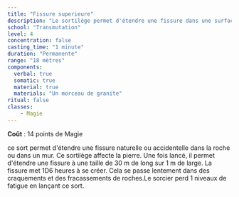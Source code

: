 ```yaml
---
title: "Fissure superieure"
description: "Le sortilège permet d'étendre une fissure dans une surface rocheuse."
school: "Transmutation"
level: 4
concentration: false
casting_time: "1 minute"
duration: "Permanente"
range: "18 mètres"
components:
  verbal: true
  somatic: true
  material: true
  materials: "Un morceau de granite"
ritual: false
classes:
    - Magie
---
```

**Coût** : 14 points de Magie  

ce sort permet d'étendre une fissure naturelle ou accidentelle dans la roche ou dans un mur. Ce sortilège affecte la pierre. Une fois lancé, il permet d'étendre une fissure à une taille de 30 m de long sur 1 m de large. La fissure met 1D6 heures à se créer. Cela se passe lentement dans des craquements et des fracassements de roches.Le sorcier perd 1 niveaux de fatigue en lançant ce sort.  
